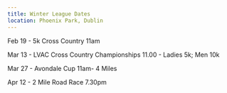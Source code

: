 ```yaml
---
title: Winter League Dates
location: Phoenix Park, Dublin
---
```


Feb 19 - 5k Cross Country 11am

Mar 13 - LVAC Cross Country Championships 11.00 - Ladies 5k; Men 10k

Mar 27 - Avondale Cup 11am- 4 Miles 

Apr 12 - 2 Mile Road Race 7.30pm